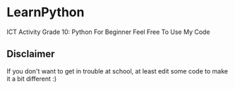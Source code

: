 # LearnPython
ICT Activity Grade 10: Python For Beginner
Feel Free To Use My Code

## Disclaimer
If you don't want to get in trouble at school, at least edit some code to make it a bit different :)
